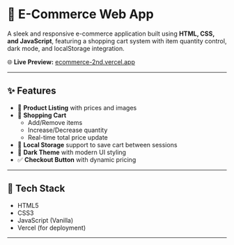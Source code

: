 # 🛒 E-Commerce Web App

A sleek and responsive e-commerce application built using **HTML, CSS, and JavaScript**, featuring a shopping cart system with item quantity control, dark mode, and localStorage integration.

🌐 **Live Preview:** [ecommerce-2nd.vercel.app](https://ecommerce-2nd.vercel.app)

---

## ✨ Features

- 🧾 **Product Listing** with prices and images
- 🛒 **Shopping Cart**
  - Add/Remove items
  - Increase/Decrease quantity
  - Real-time total price update
- 💾 **Local Storage** support to save cart between sessions
- 🌙 **Dark Theme** with modern UI styling
- ✅ **Checkout Button** with dynamic pricing

---

## 🚀 Tech Stack

- HTML5
- CSS3
- JavaScript (Vanilla)
- Vercel (for deployment)

---

